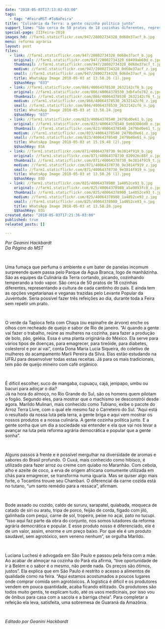 ```yaml
---
date: "2018-05-03T17:13:02-03:00"
tags:
  - tag: "#FeiraMST-#ToNaFeira"
title: "Culinária da Terra: a gente cozinha política junto"
support_line: "São cerca de 50 pratos de 18 cozinhas diferentes, representando a cultura de cada cantinho do país. Seria possível fazer três refeições ao dia, durante toda a Feira sem repetir um prato."
special-page: IIIFeira-2018
images_hd: //farm1.staticflickr.com/947/28002734328_0d68e37acf_b.jpg
menu: reforma agrária
layout: post
files:
  - link: //farm1.staticflickr.com/947/28002734328_0d68e37acf_b.jpg
    original: //farm1.staticflickr.com/947/28002734328_69499ab69d_o.jpg
    thumbnail: //farm1.staticflickr.com/947/28002734328_0d68e37acf_t.jpg
    medium: //farm1.staticflickr.com/947/28002734328_0d68e37acf_z.jpg
    small: //farm1.staticflickr.com/947/28002734328_0d68e37acf_n.jpg
    title: WhatsApp Image 2018-05-03 at 13.58.26 (1).jpeg
    $$hashKey: "033"
  - link: //farm1.staticflickr.com/866/40064378530_2632142cf6_b.jpg
    original: //farm1.staticflickr.com/866/40064378530_3dbfafe782_o.jpg
    thumbnail: //farm1.staticflickr.com/866/40064378530_2632142cf6_t.jpg
    medium: //farm1.staticflickr.com/866/40064378530_2632142cf6_z.jpg
    small: //farm1.staticflickr.com/866/40064378530_2632142cf6_n.jpg
    title: WhatsApp Image 2018-05-03 at 13.58.24.jpeg
    $$hashKey: "037"
  - link: //farm1.staticflickr.com/823/40064378540_2479bd0e61_b.jpg
    original: //farm1.staticflickr.com/823/40064378540_5e60380dd0_o.jpg
    thumbnail: //farm1.staticflickr.com/823/40064378540_2479bd0e61_t.jpg
    medium: //farm1.staticflickr.com/823/40064378540_2479bd0e61_z.jpg
    small: //farm1.staticflickr.com/823/40064378540_2479bd0e61_n.jpg
    title: WhatsApp Image 2018-05-03 at 15.19.48 (2).jpeg
    $$hashKey: 03A
  - link: //farm1.staticflickr.com/871/40064378730_9e3814f919_b.jpg
    original: //farm1.staticflickr.com/871/40064378730_020926c88f_o.jpg
    thumbnail: //farm1.staticflickr.com/871/40064378730_9e3814f919_t.jpg
    medium: //farm1.staticflickr.com/871/40064378730_9e3814f919_z.jpg
    small: //farm1.staticflickr.com/871/40064378730_9e3814f919_n.jpg
    title: WhatsApp Image 2018-05-03 at 13.58.26 (1).jpeg
    $$hashKey: 03D
  - link: //farm1.staticflickr.com/825/40064378980_1a4052ce93_b.jpg
    original: //farm1.staticflickr.com/825/40064378980_a5a9093fc8_o.jpg
    thumbnail: //farm1.staticflickr.com/825/40064378980_1a4052ce93_t.jpg
    medium: //farm1.staticflickr.com/825/40064378980_1a4052ce93_z.jpg
    small: //farm1.staticflickr.com/825/40064378980_1a4052ce93_n.jpg
    title: WhatsApp Image 2018-05-03 at 13.58.28.jpeg
    $$hashKey: 03G
created_date: "2018-05-03T17:21:36-03:00"
published: true
releated_posts: []

---
```

<p><em>Por Geanini Hackbardt</em><br />
<em>Da P&aacute;gina do MST</em></p>

<p>&nbsp;</p>

<p>Uma fuma&ccedil;a que perfuma o ambiente e um bater de panelas incomum surpreende quem passa pelo Parque da &Aacute;gua Branca, logo de manh&atilde;zinha. S&atilde;o as equipes da Culin&aacute;ria da Terra cortando, picando, cozinhando temperando a todo vapor. S&atilde;o cerca de 50 pratos de 18 cozinhas diferentes, representando a cultura de cada cantinho do pa&iacute;s. E ainda tem as op&ccedil;&otilde;es vegetarianas e veganas trazidas pelo Levante Popular da Juventude. Seria poss&iacute;vel fazer tr&ecirc;s refei&ccedil;&otilde;es ao dia, durante toda a Feira sem repetir um prato.</p>

<p>&nbsp;</p>

<p>O verde da Tapioca feita com Chaya (ou espinafre de &aacute;rvore) enche os olhos com recheado de queijo e sabor de Rio de janeiro. &ldquo;A&iacute; quando a gente vai fazer o trabalho, re&uacute;ne as mulheres na cozinha, para fazer a produ&ccedil;&atilde;o de bolo, p&atilde;o, gel&eacute;ia. Essa &eacute; uma planta origin&aacute;ria do M&eacute;xico. Ela serve para v&aacute;rios tipos de doen&ccedil;as, para emagrecer, para tire&oacute;ide, para diabetes, colesterol e por a&iacute; vai&rdquo;, conta Dona Maria Lucia Siqueira, do coletivo de mulheres do acampamento Marli Pereira da Silva. Elas est&atilde;o estudando na UFRJ para desenvolver todas estas receitas. J&aacute; para os mais tradicionais, tem p&atilde;o de queijo mineiro com caf&eacute; org&acirc;nico.</p>

<p>&nbsp;</p>

<p>&Eacute; dif&iacute;cil escolher, suco de mangaba, cupua&ccedil;u, caj&aacute;, jenipapo, umbu ou bacuri para ado&ccedil;ar o dia?<br />
J&aacute; na hora do almo&ccedil;o, no Rio Grande do Sul, s&atilde;o os homens quem pilotam o fog&atilde;o. Segundo eles, para mostrar que o machismo se desconstr&oacute;i desde agora. Marildo Mulinari, mais conhecido como Tubiano, exibe o pacote do Arroz Terra Livre, com o qual ele mesmo faz o Carreteiro do Sul. &ldquo;Aqui est&aacute; o resultado da nossa luta pela terra, a gente briga e aqui vem mostrar os nossos produtos e a nossa culin&aacute;ria. A gente cozinha pol&iacute;tica junto. E a gente sonha que um dia a sociedade vai entender e ela que vai nos levar a avan&ccedil;ar na luta pela reforma agr&aacute;ria democr&aacute;tica e popular que a gente sonha&rdquo;.</p>

<p>&nbsp;</p>

<p>Alguns passos &agrave; frente e &eacute; poss&iacute;vel mergulhar na diversidade de aromas e sabores do Brasil profundo. O Cux&aacute;, mais conhecido como hibisco, &eacute; utilizado para fazer arroz ou creme com quiabo no Maranh&atilde;o. Com cebola, alho e azeite de coco, a erva de origem africana comumente utilizada em ch&aacute;s para emagrecer, se transforma numa iguaria. Mas se quiser algo mais forte, o Tocantins trouxe seu Chambari. O diferencial da carne cozida est&aacute; no tutano, &ldquo;um santo rem&eacute;dio para a ressaca&rdquo;, afirmam.</p>

<p>&nbsp;</p>

<p>Bode assado ou cozido, caldo de sururu, sarapatel, quiabada, moqueca de catado de siri ou aratu, tripa de porco, feij&atilde;o de corda, f&iacute;gado com jil&oacute;, galinhada com pequi, carne de sol, tropeiro, peixe no a&ccedil;a&iacute;, pato no tucupi. &ldquo;Isso aqui faz parte da obra do conjunto, nos somos lutadores da reforma agr&aacute;ria democr&aacute;tica e popular. E esse produto nosso &eacute; diferenciado, ele &eacute; de um valor, assim, enorme e um pre&ccedil;o baixo. Por que ele &eacute; um produto saud&aacute;vel, sem agrot&oacute;xico, sem veneno nenhum&rdquo;, se orgulha Marildo.</p>

<p>&nbsp;</p>

<p>Luciana Luchesi &eacute; advogada em S&atilde;o Paulo e passou pela feira com a m&atilde;e. Ao acabar de almo&ccedil;ar na cozinha do Par&aacute; ela afirma, &ldquo;tive oportunidade de ir &agrave; Bel&eacute;m e o sabor &eacute; o mesmo, n&atilde;o perde nada. Os pre&ccedil;os s&atilde;o &oacute;timos, justos&rdquo;. Ela explica que em S&atilde;o Paulo &eacute; restrito o acesso a alimentos de qualidade como na feira. &ldquo;Aqui estamos acostumados a poucos lugares onde comprar comida sem agrot&oacute;xicos. A log&iacute;stica &eacute; dif&iacute;cil e os produtores vendem em pouca quantidade, acaba ficando elitizado. Os produtores s&atilde;o todos muito gentis, te explicam tudo, at&eacute; os usos medicinais, por isso vou de &ocirc;nibus para casa com a sacola e a barriga cheia&rdquo;. Para completar a refei&ccedil;&atilde;o ela leva, satisfeita, uma sobremesa de Guaran&aacute; da Amaz&ocirc;nia.</p>

<p>&nbsp;</p>

<p><em>Editado por Geanini Hackbardt</em></p>
